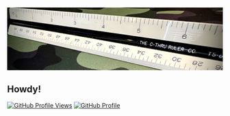 ![River](IMG_3267.jpeg)

## Howdy!

<!--
**swilcox/swilcox** is a ✨ _special_ ✨ repository because its `README.md` (this file) appears on your GitHub profile.

Here are some ideas to get you started:

- 🔭 I’m currently working on ...
- 🌱 I’m currently learning ...
- 👯 I’m looking to collaborate on ...
- 🤔 I’m looking for help with ...
- 💬 Ask me about ...
- 📫 How to reach me: ...
- 😄 Pronouns: ...
- ⚡ Fun fact: ...
-->

[![GitHub Profile Views](https://komarev.com/ghpvc/?username=swilcox&color=blue&label=GitHub+Profile+Views)](https://github.com/swilcox)
[![GitHub Profile](https://img.shields.io/badge/GitHub-swilcox-2088FF?logo=github)](https://github.com/swilcox)
